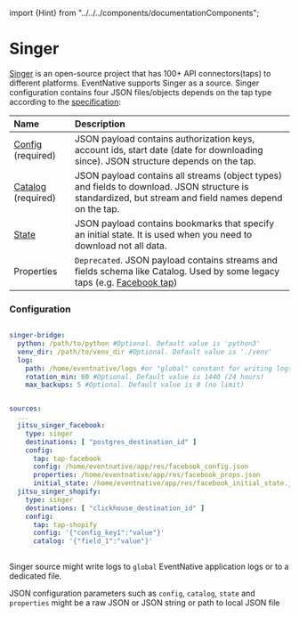 import {Hint} from "../../../components/documentationComponents";

# Singer

[Singer](https://www.singer.io/) is an open-source project that has 100+ API connectors(taps) to different platforms. EventNative supports Singer as a source. Singer configuration contains four JSON files/objects depends on the tap type according to the [specification](https://github.com/singer-io/getting-started/blob/master/docs/SPEC.md#singer-specification):

| Name | Description |
| :--- | :--- |
| [Config](https://github.com/singer-io/getting-started/blob/master/docs/SPEC.md#config) (required) | JSON payload contains authorization keys, account ids, start date (date for downloading since). JSON structure depends on the tap. |
| [Catalog](https://github.com/singer-io/getting-started/blob/master/docs/SPEC.md#catalog) (required) | JSON payload contains all streams (object types) and fields to download. JSON structure is standardized, but stream and field names depend on the tap. |
| [State](https://github.com/singer-io/getting-started/blob/master/docs/SPEC.md#state) | JSON payload contains bookmarks that specify an initial state. It is used when you need to download not all data. |
| Properties | `Deprecated`. JSON payload contains streams and fields schema like Catalog. Used by some legacy taps (e.g. [Facebook tap](https://github.com/singer-io/tap-facebook)) |

### Configuration

```yaml

singer-bridge:
  python: /path/to/python #Optional. Default value is 'python3'
  venv_dir: /path/to/venv_dir #Optional. Default value is './venv'
  log:
    path: /home/eventnative/logs #or "global" constant for writing logs to stdout
    rotation_min: 60 #Optional. Default value is 1440 (24 hours)
    max_backups: 5 #Optional. Default value is 0 (no limit)


sources:
  ...
  jitsu_singer_facebook:
    type: singer
    destinations: [ "postgres_destination_id" ]
    config:
      tap: tap-facebook
      config: /home/eventnative/app/res/facebook_config.json
      properties: /home/eventnative/app/res/facebook_props.json
      initial_state: /home/eventnative/app/res/facebook_initial_state.json
  jitsu_singer_shopify:
    type: singer
    destinations: [ "clickhouse_destination_id" ]
    config:
      tap: tap-shopify
      config: '{"config_key1":"value"}'
      catalog: '{"field_1":"value"}'
  
```

Singer source might write logs to `global` EventNative application logs or to a dedicated file.

<Hint>
    JSON configuration parameters such as <code inline="true">config</code>, <code inline="true">catalog</code>, <code inline="true">state</code> and <code inline="true">properties</code> might be a raw JSON or JSON string or path to local JSON file
</Hint>